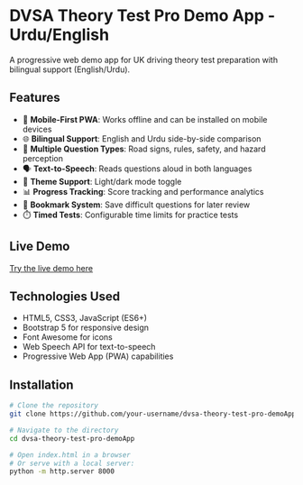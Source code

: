 # DVSA Theory Test Pro Demo App - Urdu/English

A progressive web demo app for UK driving theory test preparation with bilingual support (English/Urdu).


## Features

- 📱 **Mobile-First PWA**: Works offline and can be installed on mobile devices
- 🌐 **Bilingual Support**: English and Urdu side-by-side comparison
- 🎯 **Multiple Question Types**: Road signs, rules, safety, and hazard perception
- 🗣️ **Text-to-Speech**: Reads questions aloud in both languages
- 🎨 **Theme Support**: Light/dark mode toggle
- 📊 **Progress Tracking**: Score tracking and performance analytics
- 🔖 **Bookmark System**: Save difficult questions for later review
- ⏱️ **Timed Tests**: Configurable time limits for practice tests

## Live Demo

[Try the live demo here](https://rmehmood786.github.io/dvsa-theory-test-pro-demoApp/)

## Technologies Used

- HTML5, CSS3, JavaScript (ES6+)
- Bootstrap 5 for responsive design
- Font Awesome for icons
- Web Speech API for text-to-speech
- Progressive Web App (PWA) capabilities

## Installation

```bash
# Clone the repository
git clone https://github.com/your-username/dvsa-theory-test-pro-demoApp.git

# Navigate to the directory
cd dvsa-theory-test-pro-demoApp

# Open index.html in a browser
# Or serve with a local server:
python -m http.server 8000
